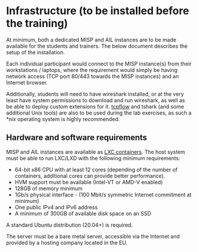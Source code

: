 # Infrastructure (to be installed before the training)

At minimum, both a dedicated MISP and AIL instances are to be made available for the students and trainers. The below document describes the setup of the installation.

Each individual participant would connect to the MISP instance(s) from their workstations / laptops, where the requirement would simply be having network access (TCP port 80/443 towards the MISP instances) and an Internet browser.

Additionally, students will need to have wireshark installed, or at the very least have system permissions to download and run wireshark, as well as be able to deploy custom extensions for it.
[tcpflow](https://github.com/simsong/tcpflow) and tshark (and some additional Unix tools) are also to be used during the lab exercises, as such a \*nix operating system is highly recommended.

## Hardware and software requirements

MISP and AIL instances are available as [LXC containers](https://linuxcontainers.org/). The host system must be able to run LXC/LXD with the following minimum requirements:

- 64-bit x86 CPU with at least 12 cores (depending of the number of containers, additional cores can provide better performance).
- HVM support must be available (Intel-VT or AMD-V enabled)
- 128GB of memory minimum
- 1Gb/s physical interface - (100 Mbit/s symmetric Internet commitment at minimum) 
- One public IPv4 and IPv6 address
- A minimum of 300GB of available disk space on an SSD

A standard Ubuntu distribution (20.04+) is required.

The server must be a bare metal server, accessible via the Internet and provided by a hosting company located in the EU. 

